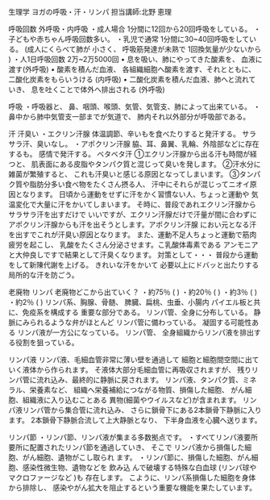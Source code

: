 生理学
ヨガの呼吸・汗・リンパ
担当講師:北野 恵理

呼吸回数
外呼吸・内呼吸
・成人場合 1分間に12回から20回呼吸をしている。
・ 子どもや赤ちゃん呼吸回数多い。
・乳児で通常 1分間に30~40回呼吸をしている。
(成人にくらべて肺が 小さく、
呼吸筋発達が未熟で 1回換気量が少ないから )
・人1日呼吸回数 2万~2万5000回
• 息を吸い、肺にやってきた酸素を、
血液に渡す(外呼吸)
• 酸素を積んだ血液、
各組織細胞へ酸素を渡す、それとともに、
二酸化炭素をもらいうける (内呼吸)
• 二酸化炭素を積んだ血液、肺へと流れていき、
息を吐くことで体外へ排出される (外呼吸)

呼吸
・呼吸器と、
鼻、咽頭、喉頭、気管、気管支、肺によって出来ている。
・鼻中から肺中気管支一部までが気道で、
肺内それ以外部分が呼吸部である。




汗
汗臭い
・エクリン汗腺
体温調節、辛いもを食べたりすると発汗する。
サラサラ汗、臭いなし。
・アポクリン汗腺
脇、耳、鼻翼、乳輪、外陰部などに存在するも。
感情で発汗する。
ベタベタ汗
①エクリン汗腺から出る汗も時間が経つと、
肌表面にある皮脂やタンパク質と混じって臭いを発します。
②汗水分に雑菌が繁殖すると、
これも汗臭いと感じる原因となってしまいます。
③タンパク質や脂肪分多い食べ物をたくさん摂る人、
汗中にそれらが混じってニオイ原因となります。
日頃から運動をせずに汗をかく習慣ない人、ちょっと運動や
気温変化で大量に汗をかいてしまいます。
そ時に、普段であれエクリン汗腺からサラサラ汗を出すだけで
いいですが、エクリン汗腺だけで汗量が間に合わずに
アポクリン汗腺からも汗を出そうとします。アポクリン汗腺
におい元となる汗を出すでこれが汗臭い原因となります。
また、運動不足人ちょっと運動で筋肉疲労を起こし、
乳酸をたくさん分泌させます。こ乳酸体毒素である
アンモニアと大仲良しですで結果として汗臭くなります。
対策として・・・
普段から運動をして新陳代謝を上げる。
きれいな汗をかいて
必要以上にドバッと出たりする局所的な汗を防ごう。


老廃物
リンパ
老廃物どこから出ていく？
・約75％ ( )
・約20％ ( )
・約3％ ( )
・約2％ ( )
リンパ系、胸腺、骨髄、
脾臓、扁桃、虫垂、小腸内
パイエル板と共に、免疫系を構成する
重要な部分である。
リンパ管、全身に分布している。
静脈にみられるような弁がほとんど
リンパ管に備わっている。
凝固する可能性ある
リンパ液が一方公になっている。
リンパ管、
全身組織からリンパ液を排出する役割を狙っている。

リンパ液
リンパ液、毛細血管非常に薄い壁を通過して
細胞と細胞間空間に出ていく液体から作られます。
そ液体大部分毛細血管に再吸収されますが、
残りリンパ管に流れ込み、最終的に静脈に戻されます。
リンパ液、タンパク質、ミネラル、栄養素など、
組織へ栄養補給につながる物質、損傷した細胞、
がん細胞、組織液に入り込むことある
異物(細菌やウイルスなど)が含まれます。
リンパ液リンパ管から集合管に流れ込み、
さらに鎖骨下にある2本鎖骨下静脈に入ります。
2本鎖骨下静脈合流して上大静脈となり、
下半身血液を心臓へ送ります。

リンパ節
・リンパ節、リンパ液が集まる多数拠点です。
・すべてリンパ液要所要所に配置されたリンパ節を通過していき、 そこで
リンパ液から損傷した細胞、がん細胞、遺物がこし取られ
ます。
・リンパ節に、損傷した細胞、がん細胞、感染性微生物、遺物などを 飲み込
んで破壊する特殊な白血球 (リンパ球やマクロファージなど )も
存在します。
こように、リンパ系損傷した細胞を身体から排除し、
感染やがん拡大を阻止するという重要な機能を果たしています。
